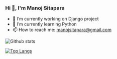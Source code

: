 ### Hi 👋, I'm Manoj Sitapara
- 🔭 I’m currently working on Django project
- 🌱 I’m currently learning Python
- 📫 How to reach me: manojsitapara@gmail.com

<!--
**manojsitapara/manojsitapara** is a ✨ _special_ ✨ repository because its `README.md` (this file) appears on your GitHub profile.

Here are some ideas to get you started:

- 🔭 I’m currently working on ...
- 🌱 I’m currently learning ...
- 👯 I’m looking to collaborate on ...
- 🤔 I’m looking for help with ...
- 💬 Ask me about ...
- 📫 How to reach me: ...
- 😄 Pronouns: ...
- ⚡ Fun fact: ...
-->

![Github stats](https://github-readme-stats.vercel.app/api?username=manojsitapara)

[![Top Langs](https://github-readme-stats.vercel.app/api/top-langs/?username=manojsitapara)](https://github.com/manojsitapara/github-readme-stats)
